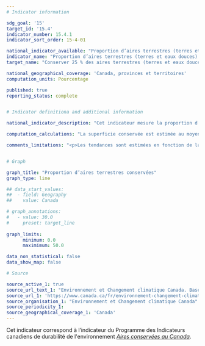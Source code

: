 ```yaml
---
# Indicator information

sdg_goal: '15'
target_id: '15.4'
indicator_number: 15.4.1
indicator_sort_order: 15-4-01

national_indicator_available: "Proportion d’aires terrestres (terres et eaux douces) conservées"
indicator_name: "Proportion d’aires terrestres (terres et eaux douces) conservées"
target_name: "Conserver 25 % des aires terrestres (terres et eaux douces) d’ici 2025, pour atteindre 30 % d’ici 2030"

national_geographical_coverage: 'Canada, provinces et territoires'
computation_units: Pourcentage

published: true
reporting_status: complete


# Indicator definitiona and additional information

national_indicator_description: "Cet indicateur mesure la proportion d’aires terrestres (terres et eaux douces) conservées. Les aires conservées sont des terres et des eaux dont l'utilisation est restreinte. Elles comprennent les aires protégées, ainsi que les autres mesures de conservation efficaces par zone. <em>Environnement et Changement climatique Canada (ECCC)</em>"

computation_calculations: "La superficie conservée est estimée au moyen d'une analyse géographique fondée sur les limites déclarées, en tenant compte des chevauchements. <em>(ECCC)</em>"

comments_limitations: "<p>Les tendances sont estimées en fonction de la date à laquelle un site a été établi, plutôt que de la date à laquelle il a été reconnu comme une aire protégée ou une autre mesure de conservation efficace par zone (AMCEZ). Ainsi, les totaux d'une année précédente peuvent changer à mesure que les données sont mises à jour. <br><br>Il faut rester prudent dans les comparaisons avec les rapports précédents, car la qualité et l'exhaustivité des données sont en amélioration constante. La protection privée de terres et les autres mesures de conservation efficaces par zone contribuent à l'objectif canadien, mais bon nombre de ces mesures ne sont pas encore prises en compte dans la base de données. <em>(ECCC)</em></p>"


# Graph

graph_title: "Proportion d’aires terrestres conservées"
graph_type: line

## data_start_values:
##  - field: Geography
##    value: Canada

# graph_annotations:
#   - value: 30.0
#     preset: target_line
    
graph_limits:
      minimum: 0.0
      maximimum: 50.0

data_non_statistical: false
data_show_map: false

# Source

source_active_1: true
source_url_text_1: "Environnement et Changement climatique Canada. Base de données canadienne sur les aires protégées et de conservation"
source_url_1: 'https://www.canada.ca/fr/environnement-changement-climatique/services/indicateurs-environnementaux/aires-conservees.html'
source_organisation_1: "Environnement et Changement climatique Canada"
source_periodicity_1:
source_geographical_coverage_1: 'Canada'
---
```

Cet indicateur correspond à l’indicateur du Programme des Indicateurs canadiens de durabilité de l'environnement <a href="https://www.canada.ca/fr/environnement-changement-climatique/services/indicateurs-environnementaux/aires-conservees.html"> <em>Aires conservées au Canada</em></a>.
